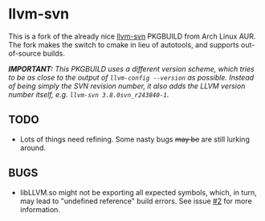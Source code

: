 # llvm-svn

This is a fork of the already nice [llvm-svn](https://aur4.archlinux.org/packages/llvm-svn/) PKGBUILD from Arch Linux AUR. The fork makes the switch to cmake in lieu of autotools, and supports out-of-source builds.

___IMPORTANT:___ _This PKGBUILD uses a different version scheme, which tries to be as close to the output of `llvm-config --version` as possible. Instead of being simply the SVN revision number, it also adds the LLVM version number itself, e.g. `llvm-svn 3.8.0svn_r243840-1`._

## TODO

* Lots of things need refining. Some nasty bugs ~~may be~~ are still lurking around.

## BUGS

* libLLVM.so might not be exporting all expected symbols, which, in turn, may lead to "undefined reference" build errors. See issue [#2](https://github.com/kerberizer/llvm-svn/issues/2) for more information.
